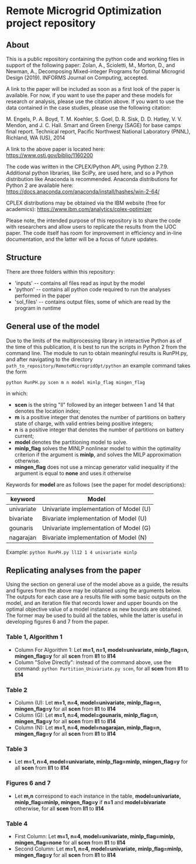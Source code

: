 # Remote Microgrid Optimization project repository

## About
This is a public repository containing the python code and working files in support of the following paper:
Zolan, A., Scioletti, M., Morton, D., and Newman, A., Decomposing Mixed-integer Programs for Optimal Microgrid Design (2019).  INFORMS Journal on Computing, accepted.

A link to the paper will be included as soon as a first look of the paper is available.  For now, if you want to use the paper and these models for research or analysis, please use the citation above.  If you want to use the data contained in the case studies, please use the following citation: 

M. Engels, P. A. Boyd, T. M. Koehler, S. Goel, D. R. Sisk, D. D. Hatley, V. V. Mendon, and J. C. Hail. Smart and Green Energy (SAGE) for base camps final report. Technical report, Pacific Northwest National Laboratory (PNNL), Richland, WA (US), 2014

A link to the above paper is located here: https://www.osti.gov/biblio/1160200

The code was written in the CPLEX/Python API, using Python 2.7.9.  Additional python libraries, like SciPy, are used here, and so a Python distribution like Anaconda is recommended.  Anaconda distributions for Python 2 are available here: 
https://docs.anaconda.com/anaconda/install/hashes/win-2-64/

CPLEX distributions may be obtained via the IBM website (free for academics):
https://www.ibm.com/analytics/cplex-optimizer  

Please note, the intended purpose of this repository is to share the code with researchers and allow users to replicate the results from the IJOC paper.  The code itself has room for improvement in efficiency and in-line documentation, and the latter will be a focus of future updates.

## Structure

There are three folders within this repository: 
 - 'inputs' -- contains all files read as input by the model
 - 'python' -- contains all python code required to run the analyses performed in the paper
 - 'sol_files' -- contains output files, some of which are read by the program in runtime

## General use of the model

Due to the limits of the multiprocessing library in interactive Python as of the time of this publication, it is best to run the scripts in Python 2 from the command line.  The module to run to obtain meaningful results is RunPH.py, and after navigating to the directory ```path_to_repository/RemoteMicrogridOpt/python``` an example command takes the form 

```python RunPH.py scen m n model minlp_flag mingen_flag```

in which: 

- **scen** is the string "ll" followed by an integer between 1 and 14 that denotes the location index;
- **m** is a positive integer that denotes the number of partitions on battery state of charge, with valid entries being positive integers; 
- **n** is a positive integer that denotes the number of partitions on battery current; 
- **model** denotes the partitioning model to solve. 
- **minlp_flag** solves the MINLP nonlinear model to within the optimality criterion if the argument is **minlp**, and solves the MILP approximation otherwise.
- **mingen_flag** does not use a mincap generator valid inequality if the argument is equal to **none** and uses it otherwise

Keywords for **model** are as follows (see the paper for model descriptions):


|keyword  | Model |
| -------- | ----- | 
| univariate | Univariate implementation of Model (U) |
| bivariate | Bivariate implementation of Model (U) |
| gounaris | Univariate implementation of Model (G) |
| nagarajan | Bivariate implementation of Model (N) |


Example: ```python RunPH.py ll12 1 4 univariate minlp```

## Replicating analyses from the paper

Using the section on general use of the model above as a guide, the results and figures from the above may be obtained using the arguments below.  The outputs for each case are a results file with some basic outputs on the model, and an iteration file that records lower and upper bounds on the optimal objective value of a model instance as new bounds are obtained.  The former may be used to build all the tables, while the latter is useful in developing figures 6 and 7 from the paper.

### Table 1, Algorithm 1
 - Column For Algorithm 1: Let **m=1, n=1, model=univariate, minlp_flag=n, mingen_flag=y** for all **scen** from **ll1** to **ll14**
 - Column "Solve Directly": instead of the command above, use the command: ```python Partition_Univariate.py scen```, for all **scen** from **ll1** to **ll14**

### Table 2
 - Column (U): Let **m=1, n=4, model=univariate, minlp_flag=n, mingen_flag=y** for all **scen** from **ll1** to **ll14**
 - Column (G): Let **m=1, n=4, model=gounaris, minlp_flag=n, mingen_flag=y** for all **scen** from **ll1** to **ll14**
 - Column (N): Let **m=1, n=4, model=nagarajan, minlp_flag=n, mingen_flag=y** for all **scen** from **ll1** to **ll14**

### Table 3
 - Let **m=1, n=4, model=univariate, minlp_flag=minlp, mingen_flag=y** for all **scen** from **ll1** to **ll14**

### Figures 6 and 7
 - Let **m,n** correspond to each instance in the table, **model=univariate, minlp_flag=minlp, mingen_flag=y** if **n=1** and **model=bivariate** otherwise, for all **scen** from **ll1** to **ll14**

### Table 4
 - First Column: Let **m=1, n=4, model=univariate, minlp_flag=minlp, mingen_flag=none** for all **scen** from **ll1** to **ll14**
 - Second Column: Let **m=1, n=4, model=univariate, minlp_flag=minlp, mingen_flag=y** for all **scen** from **ll1** to **ll14**
